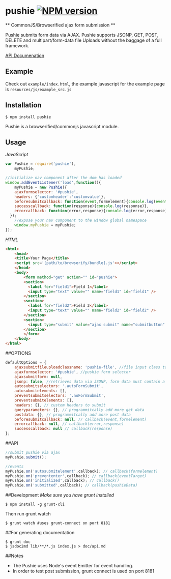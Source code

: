 # pushie  [![NPM version](https://badge.fury.io/js/pushie.svg)](http://badge.fury.io/js/pushie)


** CommonJS/Browserified ajax form submission **

Pushie submits form data via AJAX. Pushie supports JSONP, GET, POST, DELETE and multipart/form-data file Uploads without the baggage of a full framework. 

[API Documenation](https://yawetse.github.io/pushie/api/html/index.html)

## Example

Check out `example/index.html`, the example javascript for the example page is `resources/js/example_src.js`

## Installation

```
$ npm install pushie
```

Pushie is a browserified/commonjs javascript module.

## Usage

*JavaScript*
```javascript
var Pushie = require('pushie'),
	myPushie;

//initialize nav component after the dom has loaded
window.addEventListener('load',function(){
	myPushie = new Pushie({
    ajaxformselector: '#pushie',
    headers: {'customheader':'customvalue'},
    beforesubmitcallback: function(event,formelement){console.log(event,formelement)},
    successcallback: function(response){console.log(response)},
    errorcallback: function(error,response){console.log(error,response)}
  });
	//expose your nav component to the window global namespace
	window.myPushie = myPushie;
});
```

*HTML*
```html
<html>
	<head>
  	<title>Your Page</title>
  	<script src='[path/to/browserify/bundle].js'></script>
	</head>
	<body>
		<form method="get" action="" id="pushie">
	    <section>
	      <label for="field1">Field 1</label>
	      <input type="text" value="" name="field1" id="field1" />
	    </section>
	    <section>
	      <label for="field2">Field 2</label>
	      <input type="text" value="" name="field2" id="field2" />
	    </section>
	    <section>
	      <input type="submit" value="ajax submit" name="submitbutton" />
	    </section>
		</form>
	</body>
</html>
```

##OPTIONS
```javascript
defaultOptions = {
	ajaxsubmitfileuploadclassname: 'pushie-file', //file input class to readAsDataURL
	ajaxformselector: '#pushie', //pushie form selector
	ajaxsubmitform: null,
	jsonp: false, //retrieves data via JSONP, form data must contain a 'callback' parameter
	autosubmitselectors: '.autoFormSubmit',
	autosubmitelements: [],
	preventsubmitselectors: '.noFormSubmit',
	preventsubmitelements: [],
	headers: {}, // custom headers to submit
	queryparameters: {}, // programmitcally add more get data
	postdata: {}, // programmitcally add more post data
	beforesubmitcallback: null, // callback(event,formelement)  
	errorcallback: null, // callback(error,response)
	successcallback: null // callback(response)
};
```

##API

```javascript
//submit pushie via ajax
myPushie.submit(); 

//events
myPushie.on('autosubmitelement',callback); // callback(formelement)
myPushie.on('prevententer',callback); // callback(eventTarget)
myPushie.on('initialized',callback); // callback()
myPushie.on('submitted',callback); // callback(pushieData)
```
##Development
*Make sure you have grunt installed*
```
$ npm install -g grunt-cli
```

Then run grunt watch
```
$ grunt watch #uses grunt-connect on port 8181 
```
##For generating documentation
```
$ grunt doc
$ jsdoc2md lib/**/*.js index.js > doc/api.md
```

##Notes
* The Pushie uses Node's event Emitter for event handling.
* In order to test post submission, grunt connect is used on port 8181